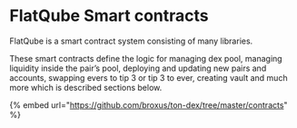 # FlatQube Smart contracts

FlatQube is a smart contract system consisting of many libraries.

These smart contracts define the logic for managing dex pool, managing liquidity inside the pair’s pool, deploying and updating new pairs and accounts, swapping evers to tip 3 or tip 3 to ever, creating vault and much more which is described sections below.

{% embed url="https://github.com/broxus/ton-dex/tree/master/contracts" %}

